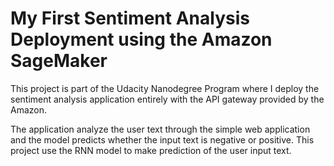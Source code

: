 # My First Sentiment Analysis Deployment using the Amazon SageMaker

This project is part of the Udacity Nanodegree Program where I deploy the sentiment analysis application entirely with the API gateway provided
by the Amazon.

The application analyze the user text through the simple web application and the model predicts whether the input 
text is negative or positive. This project use the RNN model to make prediction of the user input text.
